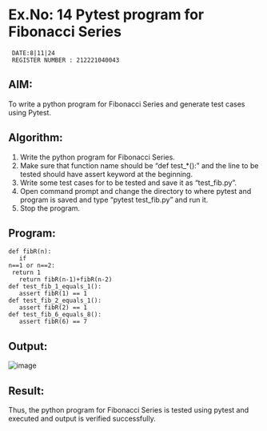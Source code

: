 # Ex.No: 14 Pytest program for Fibonacci Series
```
 DATE:8|11|24
 REGISTER NUMBER : 212221040043
```
 ## AIM:
 To write a python program for Fibonacci Series and generate
 test cases using Pytest.
 ## Algorithm:
 1. Write the python program for Fibonacci Series.
 2. Make sure that function name should be “def test_*():” and the line to be tested
 should have assert keyword at the beginning.
 3. Write some test cases for to be tested and save it as “test_fib.py”.
 4. Open command prompt and change the directory to where pytest and program is
 saved and type “pytest test_fib.py” and run it.
 5. Stop the program.
 ## Program:
 ```
def fibR(n): 
    if
 n==1 or n==2: 
  return 1 
    return fibR(n-1)+fibR(n-2) 
def test_fib_1_equals_1(): 
    assert fibR(1) == 1 
def test_fib_2_equals_1(): 
    assert fibR(2) == 1 
def test_fib_6_equals_8(): 
    assert fibR(6) == 7
```
 ## Output:
![image](https://github.com/user-attachments/assets/7c536d01-8e13-4ca5-8789-0ac40c6121a1)
## Result:
 Thus, the python program for Fibonacci Series is tested using pytest and executed and
 output is verified successfully.
